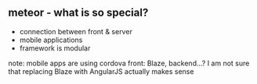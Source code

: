 ##  meteor - what is so special?

* connection between front & server
* mobile applications
* framework is modular

note:
mobile apps are using cordova
front: Blaze, backend...?
I am not sure that replacing Blaze with AngularJS actually makes sense
